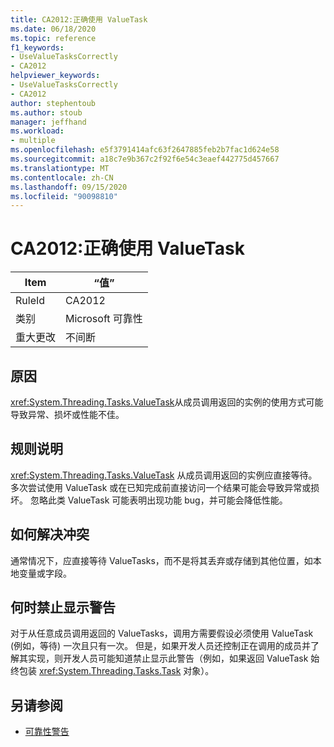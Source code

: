```yaml
---
title: CA2012:正确使用 ValueTask
ms.date: 06/18/2020
ms.topic: reference
f1_keywords:
- UseValueTasksCorrectly
- CA2012
helpviewer_keywords:
- UseValueTasksCorrectly
- CA2012
author: stephentoub
ms.author: stoub
manager: jeffhand
ms.workload:
- multiple
ms.openlocfilehash: e5f3791414afc63f2647885feb2b7fac1d624e58
ms.sourcegitcommit: a18c7e9b367c2f92f6e54c3eaef442775d457667
ms.translationtype: MT
ms.contentlocale: zh-CN
ms.lasthandoff: 09/15/2020
ms.locfileid: "90098810"
---
```

# <a name="ca2012-use-valuetasks-correctly"></a>CA2012:正确使用 ValueTask

|Item|“值”|
|-|-|
|RuleId|CA2012|
|类别|Microsoft 可靠性|
|重大更改|不间断|

## <a name="cause"></a>原因

<xref:System.Threading.Tasks.ValueTask>从成员调用返回的实例的使用方式可能导致异常、损坏或性能不佳。

## <a name="rule-description"></a>规则说明

<xref:System.Threading.Tasks.ValueTask> 从成员调用返回的实例应直接等待。  多次尝试使用 ValueTask 或在已知完成前直接访问一个结果可能会导致异常或损坏。  忽略此类 ValueTask 可能表明出现功能 bug，并可能会降低性能。

## <a name="how-to-fix-violations"></a>如何解决冲突

通常情况下，应直接等待 ValueTasks，而不是将其丢弃或存储到其他位置，如本地变量或字段。

## <a name="when-to-suppress-warnings"></a>何时禁止显示警告

对于从任意成员调用返回的 ValueTasks，调用方需要假设必须使用 ValueTask (例如，等待) 一次且只有一次。  但是，如果开发人员还控制正在调用的成员并了解其实现，则开发人员可能知道禁止显示此警告（例如，如果返回 ValueTask 始终包装 <xref:System.Threading.Tasks.Task> 对象）。

## <a name="see-also"></a>另请参阅

- [可靠性警告](../code-quality/reliability-warnings.md)
